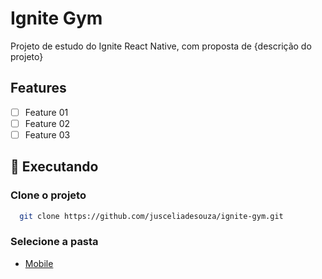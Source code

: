 # Ignite Gym

Projeto de estudo do Ignite React Native, com proposta de {descrição do projeto}

## Features

- [ ] Feature 01
- [ ] Feature 02
- [ ] Feature 03

## 🔧 Executando

### Clone o projeto

```bash
  git clone https://github.com/jusceliadesouza/ignite-gym.git
```

### Selecione a pasta

<!-- - [Server](/server/README.md) -->

<!-- - [Web](/web/README.md) -->

- [Mobile](/mobile/README.md)